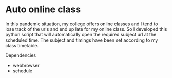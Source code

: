 # Auto online class

In this pandemic situation, my college offers online classes and I tend to lose track of the urls and end up late for my online class. So I developed this python script that will automatically open the required subject url at the scheduled time. The subject and timings have been set according to my class timetable.


Dependencies
* webbrowser
* schedule
